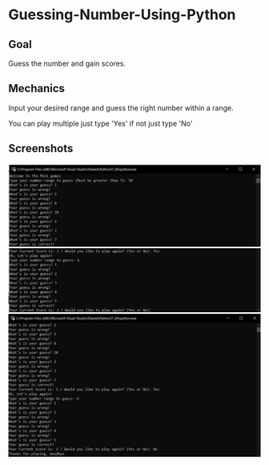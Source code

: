 # Guessing-Number-Using-Python

## Goal 

Guess the number and gain scores.

## Mechanics 

Input your desired range and guess the right number within a range. 

You can play multiple just type 'Yes' if not just type 'No'

## Screenshots

![Screen](https://github.com/Glajajegandola/Guessing-Number-Using-Python/blob/main/Screenshots/Picture1.png)
![Screen](https://github.com/Glajajegandola/Guessing-Number-Using-Python/blob/main/Screenshots/Picture2.png)
![Screen](https://github.com/Glajajegandola/Guessing-Number-Using-Python/blob/main/Screenshots/Picture3.png)
